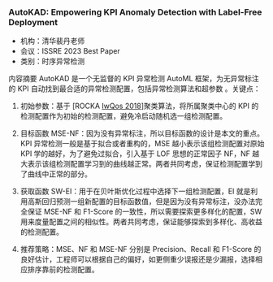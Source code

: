 ### AutoKAD: Empowering KPI Anomaly Detection with Label-Free Deployment

- 机构：清华裴丹老师
- 会议：ISSRE 2023 Best Paper
- 类别：时序异常检测

内容摘要
AutoKAD 是一个无监督的 KPI 异常检测 AutoML 框架，为无异常标注的 KPI 自动找到最合适的异常检测配置，包括异常检测算法和超参数 。关键点：

1. 初始参数：基于 [ROCKA [IwQos 2018\]](https://ieeexplore.ieee.org/document/8624168)聚类算法，将所属聚类中心的 KPI 的检测配置作为初始的检测配置，避免冷启动随机选一组检测配置。

2. 目标函数 MSE-NF：因为没有异常标注，所以目标函数的设计是本文的重点。KPI 异常检测一般是基于拟合或者重构的，MSE 越小表示该组检测配置对原始 KPI 学的越好，为了避免过拟合，引入基于 LOF 思想的正常因子 NF，NF 越大表示该组检测配置学习到的曲线越正常。两者共同考虑，保证检测配置学到了曲线中正常的部分。
3. 获取函数 SW-EI：用于在贝叶斯优化过程中选择下一组检测配置，EI 就是利用高斯回归预测一组新配置的目标函数值，但是因为没有异常标注，没办法完全保证 MSE-NF 和 F1-Score 的一致性，所以需要探索更多样化的配置，SW 用来度量配置之间的相似性。两者共同考虑，保证能够探索到多样化、高收益的检测配置。
4. 推荐策略：MSE、NF 和 MSE-NF 分别是 Precision、Recall 和 F1-Score 的良好估计，工程师可以根据自己的偏好，如更侧重少误报还是少漏报，选择相应排序靠前的检测配置。